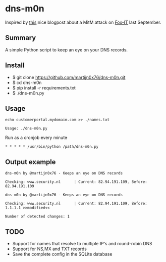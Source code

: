 dns-m0n
=======

Inspired by [this](https://blog.fox-it.com/2017/12/14/lessons-learned-from-a-man-in-the-middle-attack/) nice blogpost about a MitM attack on [Fox-IT](https://www.fox-it.com/en/) last September.

Summary
-------

A simple Python script to keep an eye on your DNS records.

Install
-------

* $ git clone https://github.com/martijn0x76/dns-m0n.git
* $ cd dns-m0n
* $ pip install -r requirements.txt
* $ ./dns-m0n.py

Usage
-----

```
echo customerportal.mydomain.com >> ./names.txt
```

```
Usage: ./dns-m0n.py
```

Run as a cronjob every minute
```
* * * * * /usr/bin/python /path/dns-m0n.py
```

Output example
--------------
```
dns-m0n by @martijn0x76 - Keeps an eye on DNS records

Checking: www.security.nl      | Current: 82.94.191.109, Before: 82.94.191.109
```

```
dns-m0n by @martijn0x76 - Keeps an eye on DNS records

Checking: www.security.nl      | Current: 82.94.191.109, Before: 1.1.1.1 >>modified<<

Number of detected changes: 1
```

TODO
----

* Support for names that resolve to multiple IP's and round-robin DNS
* Support for NS,MX and TXT records
* Save the complete config in the SQLite database

